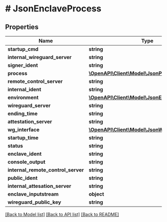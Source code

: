 # # JsonEnclaveProcess

## Properties

Name | Type | Description | Notes
------------ | ------------- | ------------- | -------------
**startup_cmd** | **string** |  | [optional] 
**internal_wireguard_server** | **string** |  | [optional] 
**signer_ident** | **string** |  | [optional] 
**process** | [**\OpenAPI\Client\Model\JsonProcess**](JsonProcess.md) |  | [optional] 
**remote_control_server** | **string** |  | [optional] 
**internal_ident** | **string** |  | [optional] 
**environment** | [**\OpenAPI\Client\Model\JsonEnvironment**](JsonEnvironment.md) |  | [optional] 
**wireguard_server** | **string** |  | [optional] 
**ending_time** | **string** |  | [optional] 
**attestation_server** | **string** |  | [optional] 
**wg_interface** | [**\OpenAPI\Client\Model\JsonWireguardInterface**](JsonWireguardInterface.md) |  | [optional] 
**startup_time** | **string** |  | [optional] 
**status** | **string** |  | [optional] 
**enclave_ident** | **string** |  | [optional] 
**console_output** | **string** |  | [optional] 
**internal_remote_control_server** | **string** |  | [optional] 
**public_ident** | **string** |  | [optional] 
**internal_attesation_server** | **string** |  | [optional] 
**enclave_inputstream** | **object** |  | [optional] 
**wireguard_public_key** | **string** |  | [optional] 

[[Back to Model list]](../../README.md#documentation-for-models) [[Back to API list]](../../README.md#documentation-for-api-endpoints) [[Back to README]](../../README.md)


